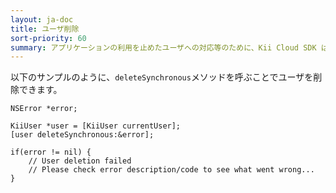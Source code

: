 ```yaml
---
layout: ja-doc
title: ユーザ削除
sort-priority: 60
summary: アプリケーションの利用を止めたユーザへの対応等のために、Kii Cloud SDK はユーザ削除機能を提供しています。
---
```

以下のサンプルのように、`deleteSynchronous`メソッドを呼ぶことでユーザを削除できます。

```objc
NSError *error;

KiiUser *user = [KiiUser currentUser];
[user deleteSynchronous:&error];

if(error != nil) {
    // User deletion failed
    // Please check error description/code to see what went wrong...
}
```
